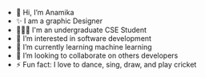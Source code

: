 - 👋 Hi, I’m Anamika
- ✨ I am a graphic Designer
- 👩🏼‍💻 I'm an undergraduate CSE Student 
- 👀 I’m interested in software development
- 🌱 I’m currently learning machine learning 
- 💞️ I’m looking to collaborate on others developers
- ⚡ Fun fact: I love to dance, sing, draw, and play cricket

<!---
anamikasaha/anamikasaha is a ✨ special ✨ repository because its `README.md` (this file) appears on your GitHub profile.
You can click the Preview link to take a look at your changes.
--->
